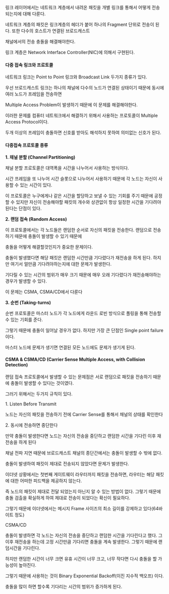 링크 레이어에서는 네트워크 계층에서 내려온 패킷을 개별 링크를 통해서 어떻게 전송 되는지에 대해 다룬다.

네트워크 계층의 패킷은 링크계층의 헤더가 붙어 하나의 Fragment 단위로 전송이 된다. 또한 다수의 호스트가 연결된 브로드캐스트 

채널에서의 전송 충돌을 해결해야한다.

링크 계층은 Network Interface Controller(NIC)에 의해서 구현된다. 

#### 다중 접속 링크와 프로토콜

네트워크 링크는 Point to Point 링크와 Broadcast Link 두가지 종류가 있다.

우선 브로드캐스트 링크는 하나의 채널에 다수의 노드가 연결된 상태이기 때문에 동시에 여러 노드가 프레임을 전송하면

Multiple Access Problem이 발생하기 때문에 이 문제를 해결해야한다. 

이러한 문제를 컴퓨터 네트워크에서 해결하기 위해서 사용하는 프로토콜이 Multiple Access Protocol이다.

두개 이상의 프레임이 충돌하면 신호를 받아도 해석하지 못하여 의미없는 신호가 된다.

#### 다중접속 프로토콜 종류

**1\. 채널 분할 (Channel Partitioning)**

채널 분할 프로토콜은 대역폭을 시간을 나누어서 사용하는 방식이다.

시간 프레임을 또 나누어 시간 슬롯으로 나누어서 사용하기 때문에 각 노드는 자신이 사용할 수 있는 시간이 있다.

이 프로토콜은 누구에게나 같은 시간을 할당하고 보낼 수 있는 기회를 주기 때문에 공정할 수 있지만 자신이 전송해야할 패킷의 개수와 상관없이 항상 일정한 시간을 기다려야 된다는 단점이 있다.

**2\. 랜덤 접속 (Random Access)**

이 프로토콜에서는 각 노드들은 랜덤한 순서로 자신의 패킷을 전송한다. 랜덤으로 전송하기 때문에 충돌이 발생할 수 있기 때문에

충돌을 어떻게 해결할것인지가 중요한 문제이다.

충돌이 발생했다면 해당 패킷은 랜덤한 시간만큼 기다렸다가 재전송을 하게 된다. 하지만 여기서 얼만큼 기다려야하는지에 대한 문제가 발생한다.

기다릴 수 있는 시간의 범위가 매우 크기 때문에 매우 오래 기다렸다가 재전송해야하는 경우가 발생할 수 있다.

이 문제는 CSMA, CSMA/CD에서 다룬다

**3\. 순번 (Taking-turns)**

순번 프로토콜은 마스터 노드가 각 노드에게 라운드 로빈 방식으로 폴링을 통해 전송할 수 있는 기회를 준다.

그렇기 때문에 충돌이 일어날 경우가 없다. 하지만 가장 큰 단점인 Single point failure이다.

마스터 노드에 문제가 생기면 연결된 모든 노드에도 문제가 생기게 된다.

#### CSMA & CSMA/CD (Carrier Sense Multiple Access, with Collision Detection)

랜덤 접속 프로토콜에서 발생할 수 있는 문제점은 서로 랜덤으로 패킷을 전송하기 때문에 충돌이 발생할 수 있다는 것이였다.

그러기 위해서는 두가지 규칙이 있다.

1\. Listen Before Transmit

노드는 자신의 패킷을 전송하기 전에 Carrier Sense를 통해서 채널의 상태를 확인한다

2\. 동시에 전송하면 중단한다

만약 충돌이 발생한다면 노드는 자신의 전송을 중단하고 랜덤한 시간을 기다린 이후 재전송을 하게 된다

채널 전파 지연 때문에 브로드캐스트 채널의 종단간에서는 충돌이 발생할 수 밖에 없다.

충돌이 발생하여 패킷이 제대로 전송되지 않았다면 문제가 발생한다.

이더넷 상황에서는 첫번째 게이트웨이 라우터까지 패킷을 전송하면, 라우터는 해당 패킷에 대한 어떠한 피드백을 제공하지 않는다.

즉 노드의 패킷이 제대로 전달 되었는지 아닌지 알 수 있는 방법이 없다. 그렇기 때문에 충돌 검출을 확실하게 하여 제대로 전송이 되었다는 확신이 필요하다.

그렇기 때문에 이더넷에서는 메시지 Frame 사이즈의 최소 길이를 강제하고 있다(64바이트 정도)

CSMA/CD

충돌이 발생하면 각 노드는 자신의 전송을 중단하고 랜덤한 시간을 기다린다고 했다. 그 이후 재전송을 하는데 고정 시간만큼 기다리면 충돌을 계속 발생한다. 그렇기 때문에 랜덤시간을 기다린다.

하지만 랜덤한 시간이 너무 크면 유휴 시간이 너무 크고, 너무 작다면 다시 충돌을 할 가능성이 높아진다. 

그렇기 때문에 사용하는 것이 Binary Exponential Backoff(이진 지수적 백오프) 이다.

충돌을 많이 하면 할수록 기다리는 시간의 범위가 증가하게 된다.
